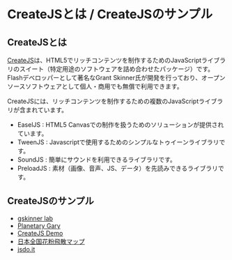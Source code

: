 # CreateJSとは / CreateJSのサンプル

## CreateJSとは

[CreateJS](http://www.createjs.com)は、HTML5でリッチコンテンツを制作するためのJavaScriptライブラリのスイート（特定用途のソフトウェアを詰め合わせたパッケージ）です。Flashデベロッパーとして著名なGrant Skinner氏が開発を行っており、オープンソースソフトウェアとして個人・商用でも無償で利用できます。

CreateJSには、リッチコンテンツを制作するための複数のJavaScriptライブラリが含まれています。

- EaselJS	: HTML5 Canvasでの制作を扱うためのソリューションが提供されています。
- TweenJS	: Javascriptで使用するためのシンプルなトゥイーンライブラリです。
- SoundJS	: 簡単にサウンドを利用できるライブラリです。
- PreloadJS	: 素材（画像、音声、JS、データ）を先読みできるライブラリです。

## CreateJSのサンプル

- [gskinner lab](http://lab.gskinner.com)
- [Planetary Gary](http://sandbox.createjs.com/PlanetaryGary/)
- [CreateJS Demo](http://www.createjs.com/#demos)
- [日本全国花粉飛散マップ](http://ics-web.jp/projects/pollenmap/)
- [jsdo.it](http://jsdo.it/tag/createjs?search_order=favorite)


